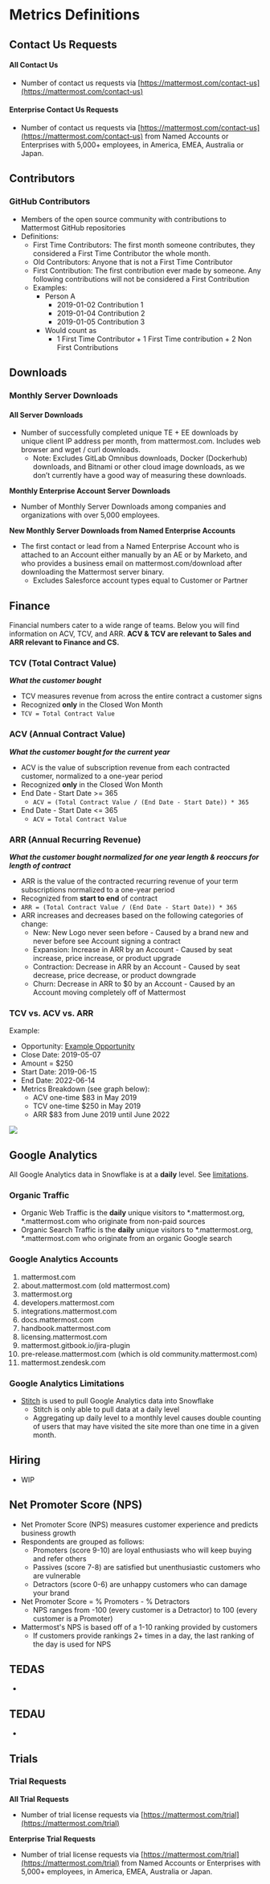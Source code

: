 # Metrics Definitions

## Contact Us Requests

#### All Contact Us

* Number of contact us requests via [https://mattermost.com/contact-us](https://mattermost.com/contact-us)

#### Enterprise Contact Us Requests

* Number of contact us requests via [https://mattermost.com/contact-us](https://mattermost.com/contact-us) from Named Accounts or Enterprises with 5,000+ employees, in America, EMEA, Australia or Japan.

## Contributors

### GitHub Contributors

* Members of the open source community with contributions to Mattermost GitHub repositories
* Definitions:
  * First Time Contributors: The first month someone contributes, they considered a First Time Contributor the whole month.
  * Old Contributors: Anyone that is not a First Time Contributor
  * First Contribution: The first contribution ever made by someone. Any following contributions will not be considered a First Contribution
  * Examples:
    * Person A
      * 2019-01-02 Contribution 1
      * 2019-01-04 Contribution 2
      * 2019-01-05 Contribution 3
    * Would count as
      * 1 First Time Contributor + 1 First Time contribution + 2 Non First Contributions

## Downloads

### **Monthly Server Downloads**

#### All Server Downloads

* Number of successfully completed unique TE + EE downloads by unique client IP address per month, from mattermost.com. Includes web browser and wget / curl downloads.
  * Note: Excludes GitLab Omnibus downloads, Docker \(Dockerhub\) downloads, and Bitnami or other cloud image downloads, as we don’t currently have a good way of measuring these downloads.

**Monthly Enterprise Account Server Downloads**

* Number of Monthly Server Downloads among companies and organizations with over 5,000 employees.

**New Monthly Server Downloads from Named Enterprise Accounts**

* The first contact or lead from a Named Enterprise Account who is attached to an Account either manually by an AE or by Marketo, and who provides a business email on mattermost.com/download after downloading the Mattermost server binary. 
  * Excludes Salesforce account types equal to Customer or Partner

## Finance

Financial numbers cater to a wide range of teams. Below you will find information on ACV, TCV, and ARR. **ACV & TCV are relevant to Sales and ARR relevant to Finance and CS.**

### TCV \(Total Contract Value\)

_**What the customer bought**_

* TCV measures revenue from across the entire contract a customer signs
* Recognized **only** in the Closed Won Month
* `TCV = Total Contract Value`

### ACV \(Annual Contract Value\)

_**What the customer bought for the current year**_

* ACV is the value of subscription revenue from each contracted customer, normalized to a one-year period
* Recognized **only** in the Closed Won Month
* End Date - Start Date &gt;= 365
  * `ACV = (Total Contract Value / (End Date - Start Date)) * 365`
* End Date - Start Date &lt;= 365
  * `ACV = Total Contract Value`

### ARR \(Annual Recurring Revenue\)

_**What the customer bought normalized for one year length & reoccurs for length of contract**_

* ARR is the value of the contracted recurring revenue of your term subscriptions normalized to a one-year period
* Recognized from **start to end** of contract
* `ARR = (Total Contract Value / (End Date - Start Date)) * 365`
* ARR increases and decreases based on the following categories of change:
  * New: New Logo never seen before - Caused by a brand new and never before see Account signing a contract
  * Expansion: Increase in ARR by an Account - Caused by seat increase, price increase, or product upgrade
  * Contraction: Decrease in ARR by an Account - Caused by seat decrease, price decrease, or product downgrade
  * Churn: Decrease in ARR to $0 by an Account - Caused by an Account moving completely off of Mattermost

### TCV vs. ACV vs. ARR

Example: 

* Opportunity: [Example Opportunity](https://mattermost.lightning.force.com/lightning/r/Opportunity/0063600000eRMmcAAG/view)
* Close Date: 2019-05-07
* Amount = $250
* Start Date: 2019-06-15
* End Date: 2022-06-14
* Metrics Breakdown \(see graph below\):
  * ACV one-time $83 in May 2019 
  * TCV one-time $250 in May 2019 
  * ARR $83 from June 2019 until June 2022

![](../../../.gitbook/assets/image%20%2855%29.png)

## Google Analytics

All Google Analytics data in Snowflake is at a **daily** level. See [limitations](https://handbook.mattermost.com/operations/business-operations/analytics/metrics-definitions#google-analytics-limitations).

### Organic Traffic

* Organic Web Traffic is the **daily** unique visitors to \*.mattermost.org, \*.mattermost.com who originate from non-paid sources
* Organic Search Traffic is the **daily** unique visitors to \*.mattermost.org, \*.mattermost.com who originate from an organic Google search

### Google Analytics Accounts

1. mattermost.com
2. about.mattermost.com \(old mattermost.com\)
3. mattermost.org
4. developers.mattermost.com
5. integrations.mattermost.com
6. docs.mattermost.com
7. handbook.mattermost.com
8. licensing.mattermost.com
9. mattermost.gitbook.io/jira-plugin
10. pre-release.mattermost.com \(which is old community.mattermost.com\)
11. mattermost.zendesk.com

### Google Analytics Limitations

* [Stitch](https://handbook.mattermost.com/operations/business-operations/data-engineering#stitch-data) is used to pull Google Analytics data into Snowflake
  * Stitch is only able to pull data at a daily level
  * Aggregating up daily level to a monthly level causes double counting of users that may have visited the site more than one time in a given month.

## Hiring

* WIP

## Net Promoter Score \(NPS\)

* Net Promoter Score \(NPS\) measures customer experience and predicts business growth
* Respondents are grouped as follows:
  * Promoters \(score 9-10\) are loyal enthusiasts who will keep buying and refer others
  * Passives \(score 7-8\) are satisfied but unenthusiastic customers who are vulnerable
  * Detractors \(score 0-6\) are unhappy customers who can damage your brand
* Net Promoter Score = % Promoters - % Detractors
  * NPS ranges from -100 \(every customer is a Detractor\) to 100 \(every customer is a Promoter\)
* Mattermost's NPS is based off of a 1-10 ranking provided by customers
  * If customers provide rankings 2+ times in a day, the last ranking of the day is used for NPS

## TEDAS

* 
## TEDAU

* 
## Trials

### Trial Requests

**All Trial Requests**

* Number of trial license requests via [https://mattermost.com/trial](https://mattermost.com/trial)

**Enterprise Trial Requests**

* Number of trial license requests via [https://mattermost.com/trial](https://mattermost.com/trial) from Named Accounts or Enterprises with 5,000+ employees, in America, EMEA, Australia or Japan.

